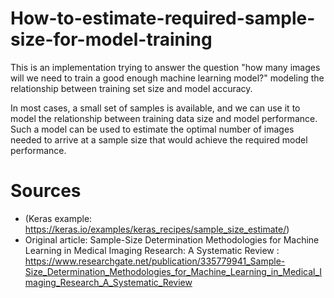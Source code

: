 # How-to-estimate-required-sample-size-for-model-training
This is an implementation trying to answer the question "how many images will we need to train a good enough machine learning model?" modeling the relationship between training set size and model accuracy.

In most cases, a small set of samples is available, and we can use it to model the relationship between training data size and model performance. Such a model can be used to estimate the optimal number of images needed to arrive at a sample size that would achieve the required model performance.

# Sources
- (Keras example: https://keras.io/examples/keras_recipes/sample_size_estimate/)
- Original article: Sample-Size Determination Methodologies for Machine Learning in Medical Imaging Research: A Systematic Review : https://www.researchgate.net/publication/335779941_Sample-Size_Determination_Methodologies_for_Machine_Learning_in_Medical_Imaging_Research_A_Systematic_Review

